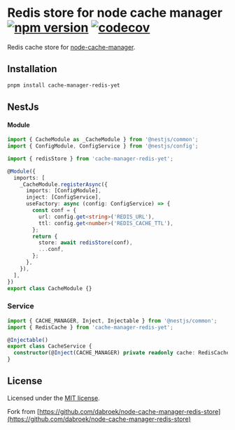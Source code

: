 # Redis store for node cache manager [![npm version](https://badge.fury.io/js/cache-manager-redis-yet.svg)](https://www.npmjs.com/package/cache-manager-redis-yet) [![codecov](https://codecov.io/gh/node-cache-manager/node-cache-manager-redis-yet/branch/master/graph/badge.svg?token=NX28S97MDF)](https://codecov.io/gh/node-cache-manager/node-cache-manager-redis-yet)

Redis cache store for [node-cache-manager](https://github.com/BryanDonovan/node-cache-manager).

## Installation

```sh
pnpm install cache-manager-redis-yet
```

## NestJs

#### Module

```typescript
import { CacheModule as _CacheModule } from '@nestjs/common';
import { ConfigModule, ConfigService } from '@nestjs/config';

import { redisStore } from 'cache-manager-redis-yet';

@Module({
  imports: [
    _CacheModule.registerAsync({
      imports: [ConfigModule],
      inject: [ConfigService],
      useFactory: async (config: ConfigService) => {
        const conf = {
          url: config.get<string>('REDIS_URL'),
          ttl: config.get<number>('REDIS_CACHE_TTL'),
        };
        return {
          store: await redisStore(conf),
          ...conf,
        };
      },
    }),
  ],
})
export class CacheModule {}
```

### Service

```typescript
import { CACHE_MANAGER, Inject, Injectable } from '@nestjs/common';
import { RedisCache } from 'cache-manager-redis-yet';

@Injectable()
export class CacheService {
  constructor(@Inject(CACHE_MANAGER) private readonly cache: RedisCache) {}
}
```

## License

Licensed under the [MIT license](./LICENSE).

Fork from [https://github.com/dabroek/node-cache-manager-redis-store](https://github.com/dabroek/node-cache-manager-redis-store)
